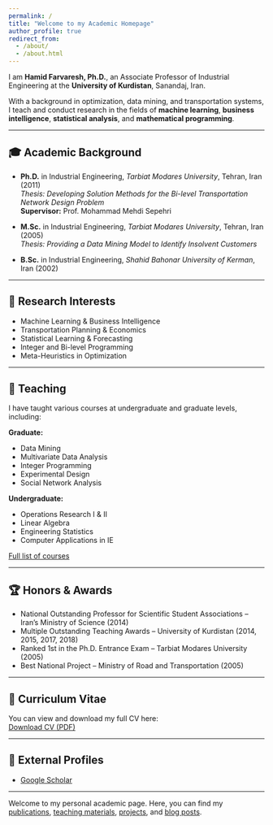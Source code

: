 ```yaml
---
permalink: /
title: "Welcome to my Academic Homepage"
author_profile: true
redirect_from: 
  - /about/
  - /about.html
---
```


I am **Hamid Farvaresh, Ph.D.**, an Associate Professor of Industrial Engineering at the **University of Kurdistan**, Sanandaj, Iran.

With a background in optimization, data mining, and transportation systems, I teach and conduct research in the fields of **machine learning**, **business intelligence**, **statistical analysis**, and **mathematical programming**.

---

## 🎓 Academic Background

- **Ph.D.** in Industrial Engineering, *Tarbiat Modares University*, Tehran, Iran (2011)  
  *Thesis:* *Developing Solution Methods for the Bi-level Transportation Network Design Problem*  
  **Supervisor:** Prof. Mohammad Mehdi Sepehri

- **M.Sc.** in Industrial Engineering, *Tarbiat Modares University*, Tehran, Iran (2005)  
  *Thesis:* *Providing a Data Mining Model to Identify Insolvent Customers*

- **B.Sc.** in Industrial Engineering, *Shahid Bahonar University of Kerman*, Iran (2002)

---

## 🧪 Research Interests

- Machine Learning & Business Intelligence  
- Transportation Planning & Economics  
- Statistical Learning & Forecasting  
- Integer and Bi-level Programming  
- Meta-Heuristics in Optimization

---

## 🏫 Teaching

I have taught various courses at undergraduate and graduate levels, including:

**Graduate:**
- Data Mining
- Multivariate Data Analysis
- Integer Programming
- Experimental Design
- Social Network Analysis

**Undergraduate:**
- Operations Research I & II
- Linear Algebra
- Engineering Statistics
- Computer Applications in IE

[Full list of courses](./teaching/)

---

## 🏆 Honors & Awards

- National Outstanding Professor for Scientific Student Associations – Iran’s Ministry of Science (2014)  
- Multiple Outstanding Teaching Awards – University of Kurdistan (2014, 2015, 2017, 2018)  
- Ranked 1st in the Ph.D. Entrance Exam – Tarbiat Modares University (2005)  
- Best National Project – Ministry of Road and Transportation (2005)

---

## 📄 Curriculum Vitae

You can view and download my full CV here:  
[Download CV (PDF)](./files/Farvaresh_EnglishCV_2024.pdf)

---

## 🔗 External Profiles

- [Google Scholar](https://scholar.google.com/citations?hl=en&user=L4sVwP8AAAAJ&view_op=list_works&sortby=pubdate)

---

Welcome to my personal academic page. Here, you can find my [publications](./publications/), [teaching materials](./teaching/), [projects](./portfolio/), and [blog posts](./posts/).
